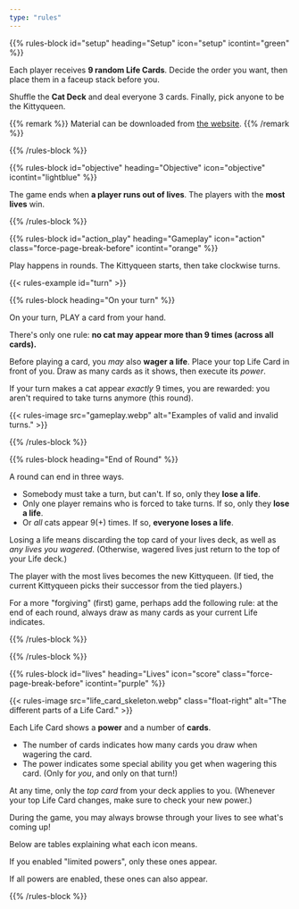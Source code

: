 ```yaml
---
type: "rules"
---
```


{{% rules-block id="setup" heading="Setup" icon="setup" icontint="green" %}}

Each player receives **9 random Life Cards**. Decide the order you want, then place them in a faceup stack before you.

Shuffle the **Cat Deck** and deal everyone 3 cards. Finally, pick anyone to be the Kittyqueen.

{{% remark %}}
Material can be downloaded from [the website](https://pandaqi.com/nine-lives).
{{% /remark %}}

{{% /rules-block %}}

{{% rules-block id="objective" heading="Objective" icon="objective" icontint="lightblue" %}}

The game ends when **a player runs out of lives**. The players with the **most lives** win.

{{% /rules-block %}}

{{% rules-block id="action_play" heading="Gameplay" icon="action" class="force-page-break-before" icontint="orange" %}}

Play happens in rounds. The Kittyqueen starts, then take clockwise turns.

{{< rules-example id="turn" >}}

{{% rules-block heading="On your turn" %}}

On your turn, PLAY a card from your hand.

There's only one rule: **no cat may appear more than 9 times (across all cards).**

Before playing a card, you _may_ also **wager a life**. Place your top Life Card in front of you. Draw as many cards as it shows, then execute its _power_.

If your turn makes a cat appear _exactly_ 9 times, you are rewarded: you aren't required to take turns anymore (this round).

{{< rules-image src="gameplay.webp" alt="Examples of valid and invalid turns." >}}

{{% /rules-block %}}

{{% rules-block heading="End of Round" %}}

A round can end in three ways.

* Somebody must take a turn, but can't. If so, only they **lose a life**.
* Only one player remains who is forced to take turns. If so, only they **lose a life**.
* Or _all_ cats appear 9(+) times. If so, **everyone loses a life**.

Losing a life means discarding the top card of your lives deck, as well as _any lives you wagered_. (Otherwise, wagered lives just return to the top of your Life deck.)

The player with the most lives becomes the new Kittyqueen. (If tied, the current Kittyqueen picks their successor from the tied players.)

<!--- Another alternative: all those who did NOT wager, draw cards now --->

For a more "forgiving" (first) game, perhaps add the following rule: at the end of each round, always draw as many cards as your current Life indicates.

{{% /rules-block %}}

{{% /rules-block %}}

{{% rules-block id="lives" heading="Lives" icon="score" class="force-page-break-before" icontint="purple" %}}

{{< rules-image src="life_card_skeleton.webp" class="float-right" alt="The different parts of a Life Card." >}}
 
Each Life Card shows a **power** and a number of **cards**. 

* The number of cards indicates how many cards you draw when wagering the card.
* The power indicates some special ability you get when wagering this card. (Only for _you_, and only on that turn!)

At any time, only the _top card_ from your deck applies to you. (Whenever your top Life Card changes, make sure to check your new power.)

During the game, you may always browse through your lives to see what's coming up!

Below are tables explaining what each icon means.

If you enabled "limited powers", only these ones appear.

<div id="powers-rules-table-limited"></div>

If all powers are enabled, these ones can also appear.

<div id="powers-rules-table-advanced"></div>

{{% /rules-block %}}